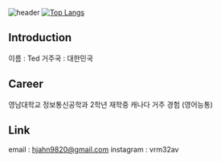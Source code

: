 ![header](https://capsule-render.vercel.app/api?type=wave&color=auto&height=300&section=header&text=JumMaeChu's%20Small%20secret%20space&fontSize=90)
[![Top Langs](https://github-readme-stats.vercel.app/api/top-langs/?username=JumMaeChu)](https://github.com/anuraghazra/github-readme-stats)
## Introduction
이름 : Ted
거주국 :  대한민국
## Career
영남대학교 정보통신공학과 2학년 재학중
캐나다 거주 경험 (영어능통)
## Link
email : hjahn9820@gmail.com
instagram : vrm32av
